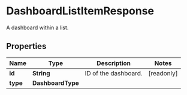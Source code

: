 

# DashboardListItemResponse

A dashboard within a list.

## Properties

Name | Type | Description | Notes
------------ | ------------- | ------------- | -------------
**id** | **String** | ID of the dashboard. |  [readonly]
**type** | **DashboardType** |  | 



